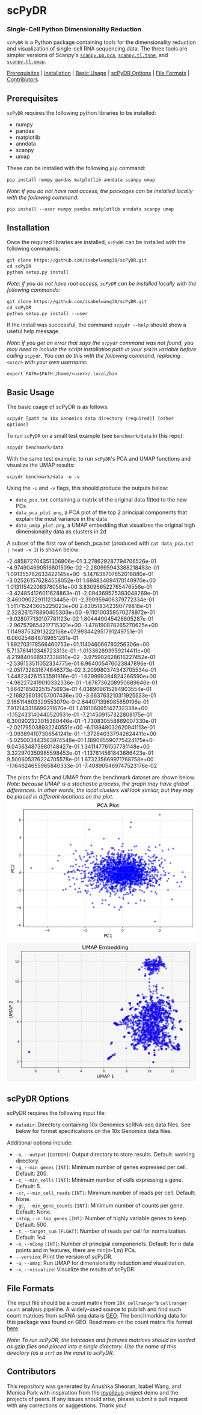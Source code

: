 # scPyDR
### Single-Cell Python Dimensionality Reduction
`scPyDR` is a Python package containing tools for the dimensionality reduction and visualization of single-cell RNA sequencing data. The three tools are simpler versions of Scanpy's [`scanpy.pp.pca`](https://scanpy.readthedocs.io/en/stable/generated/scanpy.pp.pca.html), [`scanpy.tl.tsne`](https://scanpy.readthedocs.io/en/stable/generated/scanpy.tl.tsne.html), and [`scanpy.tl.umap`](https://scanpy.readthedocs.io/en/stable/generated/scanpy.tl.umap.html).

[Prerequisites](#Prerequisites) | [Installation](#Installation) | [Basic Usage](#Usage) | [scPyDR Options](#Options) | [File Formats](#Formats) | 
[Contributors](#Contributors)

## Prerequisites<a name="Prerequisites"></a>
`scPyDR` requires the following python libraries to be installed:
* numpy
* pandas
* matplotlib
* anndata
* scanpy
* umap

These can be installed with the following `pip` command:
```
pip install numpy pandas matplotlib anndata scanpy umap
```

*Note: if you do not have root access, the packages can be installed locally with the following command:*
```
pip install --user numpy pandas matplotlib anndata scanpy umap
```

## Installation<a name="Installation"></a>
Once the required libraries are installed, `scPyDR` can be installed with the following commands:
```
git clone https://github.com/isabelwang30/scPyDR.git
cd scPyDR
python setup.py install
```

*Note: if you do not have root access, `scPyDR` can be installed locally with the following commands:*
```
git clone https://github.com/isabelwang30/scPyDR.git
cd scPyDR
python setup.py install --user
```

If the install was successful, the command `scpydr --help` should show a useful help message.

*Note: if you get an error that says the `scpydr` command was not found, you may need to include the script installation path in your `$PATH` variable before calling `scpydr`. You can do this with the following command, replacing `<user>` with your own username:*
```
export PATH=$PATH:/home/<user>/.local/bin
```

## Basic Usage<a name="Usage"></a>
The basic usage of scPyDR is as follows:
```
scpydr [path to 10x Genomics data directory (required)] [other options]
```

To run `scPyDR` on a small test example (see `benchmark/data` in this repo):
```
scpydr benchmark/data
```

With the same test example, to run `scPyDR`'s PCA and UMAP functions and visualize the UMAP results:
```
scpydr benchmark/data -u -v
```

Using the `-u` and `-v` flags, this should produce the outputs below:
* `data_pca.txt` containing a matrix of the original data fitted to the new PCs
* `data_pca_plot.png`, a PCA plot of the top 2 principal components that explain the most variance in the data
* `data_umap_plot.png`, a UMAP embedding that visualizes the original high dimensionality data as clusters in 2d

A subset of the first row of bench_pca.txt (produced with `cat data_pca.txt | head -n 1`) is shown below:

-2.485872704351306806e-01	3.278629287794706526e-01	-4.974904690516801509e-02	-2.280995943388218483e-01	1.091355782633422145e+00	-5.147636707852016880e-01	-3.025261576284558052e-01	1.694834094170140970e+00	1.013115422083780581e+00	3.830966522765476556e-01	-3.424854126011628863e-01	-2.094369525383048269e-01	3.460090229111213445e-01	-2.390959406379772334e-01	1.511715243605225023e+00	2.830518342390779818e-01	2.328261578890405303e+00	-9.110100359570278972e-01	-9.028077130107781123e-02	1.804449045426805287e-01	-2.967579654217715301e+00	-1.478190878265270625e+00	1.114987532913222168e+07.993442951791249751e-01	6.060254848789651261e-01	1.892703178566460753e+01.114046066780256306e+00	5.713761410348723313e-01	-1.013362693959214411e+00	4.219840568937338610e-02	-3.975902628616227452e-01	-2.536153511052334775e-01	6.964005476023847896e-01	-2.051732831674646373e-02	3.209980374343705534e-01	1.448234261533591916e-01	-1.629999394824266590e+00	-4.962272419010332336e-01	-1.678736208950689646e-01	1.664218502251575693e-01	4.038909615284903554e-01	-2.168256013057007436e+00	-3.663763210311925533e-01	2.166114603329553079e-0-2.644971396985659196e-01	7.912143316699211670e-01	1.419106095142732338e+00	-1.152433140440520531e-01	-7.214509157322808175e-01	6.300902323015380446e-01	-1.730830558869007330e-01	-2.021795038932240551e+00	-6.118948032620941113e-01	-3.093894107306541241e-01	-1.372640337942624411e+00	-5.025003443563974548e-01	1.189065590775424175e+0-9.045634873980148427e-01	1.341147761557781148e+00	3.322970350985598453e-01	-1.137614561843686423e-01	9.500605376224705578e-01	1.673235669971768758e+00	-1.164624655965840333e-01	-7.408905469747523176e-02

The plots for PCA and UMAP from the benchmark dataset are shown below. 
*Note: because UMAP is a stochastic process, the graph may have global differences. In other words, the local clusters will look similar, but they may be placed in different locations on the plot.*
<img src="data_pca_plot.png">
<img src="data_umap_plot.png">

## scPyDR Options<a name="Options"></a>
scPyDR requires the following input file:
* `datadir`: Directory containing 10x Genomics scRNA-seq data files. See below for format specifications on the 10x Genomics data files.

Additional options include:
* `-o`, `--output` `[OUTDIR]`: Output directory to store results. Default: working directory.
* `-g`, `--min_genes` `[INT]`: Minimum number of genes expressed per cell. Default: 200.
* `-c`, `--min_cells` `[INT]`: Minimum number of cells expressing a gene. Default: 5.
* `-cr`, `--min_cell_reads` `[INT]`: Minimum number of reads per cell. Default: None.
* `-gc`, `--min_gene_counts` `[INT]`: Minimum number of counts per gene. Default: None.
* `-ntop`, `--n_top_genes` `[INT]`: Number of highly variable genes to keep. Default: 500.
* `-t`, `--target_sum` `[FLOAT]`: Number of reads per cell for normalization. Default: 1e4.
* `-n`, `--nComp` `[INT]`: Number of principal componenets. Default: for n data points and m features, there are min(n-1,m) PCs.
* `--version`: Print the version of scPyDR.
* `-u`, `--umap`: Run UMAP for dimensionality reduction and visualization.
* `-v`, `--visualize`: Visualize the results of scPyDR.

## File Formats<a name="Formats"></a>
The input file should be a count matrix from `10X cellranger`'s `cellranger count` analysis pipeline. A widely-used source to publish and find such count matrices from scRNA-seq data is [GEO](https://www.ncbi.nlm.nih.gov/geo/). The benchmarking data for this package was found on GEO. Read more on the count matrix file format [here](https://www.10xgenomics.com/support/software/cell-ranger-arc/latest/analysis/feature-barcode-matrices). 

*Note: To run scPyDR, the barcodes and features matrices should be loaded as gzip files and placed into a single directory. Use the name of this directory (as a `str`) as the input to scPyDR.*

## Contributors<a name="Contributors"></a>
This repository was generated by Anushka Sheoran, Isabel Wang, and Monica Park with inspiration from the [mypileup](https://github.com/gymreklab/cse185-demo-project#readme) project demo and the projects of peers. If any issues should arise, please submit a pull request with any corrections or suggestions. Thank you!